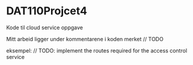 # DAT110Projcet4
Kode til cloud service oppgave

Mitt arbeid ligger under kommentarene i koden merket // TODO

eksempel: // TODO: implement the routes required for the access control service
